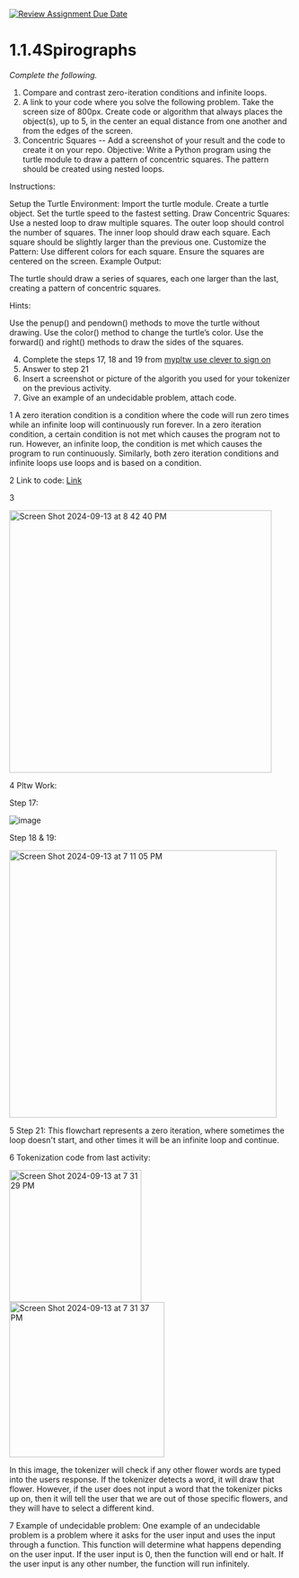 [![Review Assignment Due Date](https://classroom.github.com/assets/deadline-readme-button-22041afd0340ce965d47ae6ef1cefeee28c7c493a6346c4f15d667ab976d596c.svg)](https://classroom.github.com/a/SkD24yV8)
# 1.1.4Spirographs

*Complete the following.*

1. Compare and contrast zero-iteration conditions and infinite loops.
2. A link to your code where you solve the following problem. Take the screen size of 800px. Create code or algorithm that always places the object(s), up to 5, in the center an equal distance from one another and from the edges of the screen.
3. Concentric Squares -- Add a screenshot of your result and the code to create it on your repo.
Objective: Write a Python program using the turtle module to draw a pattern of concentric squares. The pattern should be created using nested loops.

Instructions:

Setup the Turtle Environment:
Import the turtle module.
Create a turtle object.
Set the turtle speed to the fastest setting.
Draw Concentric Squares:
Use a nested loop to draw multiple squares.
The outer loop should control the number of squares.
The inner loop should draw each square.
Each square should be slightly larger than the previous one.
Customize the Pattern:
Use different colors for each square.
Ensure the squares are centered on the screen.
Example Output:

The turtle should draw a series of squares, each one larger than the last, creating a pattern of concentric squares.

Hints:

Use the penup() and pendown() methods to move the turtle without drawing.
Use the color() method to change the turtle’s color.
Use the forward() and right() methods to draw the sides of the squares.


4. Complete the steps 17, 18 and 19 from [mypltw use clever to sign on](https://pltw.read.inkling.com/a/b/5310c007377c46e28d745961310f0c2e/p/728c751a6c4145bea0ea83c5058fb9f9#44b0003a2ee14fcc9865e7bb5faec747)
5. Answer to step 21
6. Insert a screenshot or picture of the algorith you used for your tokenizer on the previous activity.
7. Give an example of an undecidable problem, attach code.
   
1 A zero iteration condition is a condition where the code will run zero times while an infinite loop will continuously run forever. In a zero iteration condition, a certain condition is not met which causes the program not to run. However, an infinite loop, the condition is met which causes the program to run continuously. Similarly, both zero iteration conditions and infinite loops use loops and is based on a condition.

2 Link to code: [Link](https://replit.com/@yip0376/step2?v=1)

3 

<img width="467" alt="Screen Shot 2024-09-13 at 8 42 40 PM" src="https://github.com/user-attachments/assets/050d5fa7-6c5d-41e5-af40-f8d3db486b79">

4 Pltw Work:

Step 17:

![image](https://github.com/user-attachments/assets/7b1bd5a8-75d2-4389-b8fa-e8d20b9f28f7)

Step 18 & 19:

<img width="476" alt="Screen Shot 2024-09-13 at 7 11 05 PM" src="https://github.com/user-attachments/assets/c29532f2-d5fd-4d6d-8465-be9035e682d7">

5 Step 21: This flowchart represents a zero iteration, where sometimes the loop doesn't start, and other times it will be an infinite loop and continue.

6 Tokenization code from last activity:

<img width="235" alt="Screen Shot 2024-09-13 at 7 31 29 PM" src="https://github.com/user-attachments/assets/0ca3f0fa-0795-49e1-9f17-7495dc34733c">
<img width="276" alt="Screen Shot 2024-09-13 at 7 31 37 PM" src="https://github.com/user-attachments/assets/53e909a0-effe-4c52-a4fa-f377611b8fe9">

In this image, the tokenizer will check if any other flower words are typed into the users response. If the tokenizer detects a word, it will draw that flower. However, if the user does not input a word that the tokenizer picks up on, then it will tell the user that we are out of those specific flowers, and they will have to select a different kind.

7 Example of undecidable problem: One example of an undecidable problem is a problem where it asks for the user input and uses the input through a function. This function will determine what happens depending on the user input. If the user input is 0, then the function will end or halt. If the user input is any other number, the function will run infinitely.

